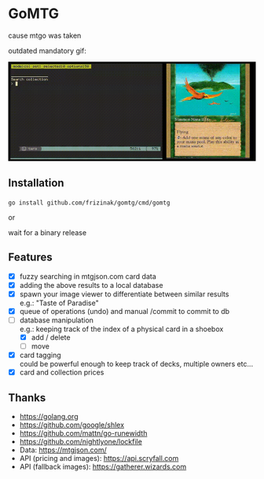 # GoMTG

cause mtgo was taken

outdated mandatory gif:

![screencast](https://raw.githubusercontent.com/frizinak/gomtg/dev/.github/screen.gif)

## Installation

`go install github.com/frizinak/gomtg/cmd/gomtg`

or

wait for a binary release

## Features

- [x] fuzzy searching in mtgjson.com card data
- [x] adding the above results to a local database
- [x] spawn your image viewer to differentiate between similar results  
    e.g.: "Taste of Paradise"
- [x] queue of operations (undo) and manual /commit to commit to db
- [ ] database manipulation  
    e.g.: keeping track of the index of a physical card in a shoebox
    - [x] add / delete
    - [ ] move
- [x] card tagging  
    could be powerful enough to keep track of decks, multiple owners etc...
- [x] card and collection prices

## Thanks

- https://golang.org
- https://github.com/google/shlex
- https://github.com/mattn/go-runewidth
- https://github.com/nightlyone/lockfile
- Data: https://mtgjson.com/
- API (pricing and images): https://api.scryfall.com
- API (fallback images): https://gatherer.wizards.com
